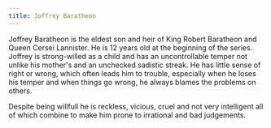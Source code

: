 ```yaml
---
title: Joffrey Baratheon
---
```


Joffrey Baratheon is the eldest son and heir of King Robert Baratheon and Queen Cersei Lannister. He is 12 years old at the beginning of the series. Joffrey is strong-willed as a child and has an uncontrollable temper not unlike his mother's and an unchecked sadistic streak. He has little sense of right or wrong, which often leads him to trouble, especially when he loses his temper and when things go wrong, he always blames the problems on others.

Despite being willfull he is reckless, vicious, cruel and not very intelligent all of which combine to make him prone to irrational and bad judgements. 


